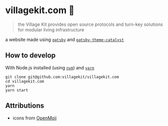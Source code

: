 # villagekit.com :house_with_garden:

> the Village Kit provides open source protocols and turn-key solutions for modular living infrastructure

a website made using [`gatsby`](https://www.gatsbyjs.org/) and [`gatsby-theme-catalyst`](https://github.com/ehowey/gatsby-theme-catalyst)

## How to develop

With Node.js installed (using [`nvm`](https://github.com/nvm-sh/nvm)) and [`yarn`](https://yarnpkg.com/)

```shell
git clone git@github.com:villagekit/villagekit.com
cd villagekit.com
yarn
yarn start
```

## Attributions

- icons from [OpenMoji](https://openmoji.org/)
